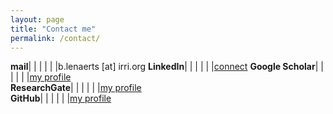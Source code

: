 ```yaml
---
layout: page
title: "Contact me"
permalink: /contact/
---
```


**mail**| | | | | |b.lenaerts [at] irri.org
**LinkedIn**| | | | | |[connect](https://www.linkedin.com/in/bertlenaerts) 
**Google Scholar**| | | | | |[my profile](https://scholar.google.be/citations?user=RP4y7_8AAAAJ&hl=nl)   
**ResearchGate**| | | | | |[my profile](https://www.researchgate.net/profile/Bert_Lenaerts/publications)   
**GitHub**| | | | | |[my profile](https://github.com/BertLenaerts) 
